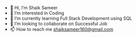 - 👋 Hi, I’m Shaik Sameer
- 👀 I’m interested in Coding
- 🌱 I’m currently learning Full Stack Development using SQL
- 💞️ I’m looking to collaborate on Successful Job
- 📫 How to reach me shaiksameer160@gmail.com

<!---
shaiksameer1604/shaiksameer1604 is a ✨ special ✨ repository because its `README.md` (this file) appears on your GitHub profile.
You can click the Preview link to take a look at your changes.
--->
